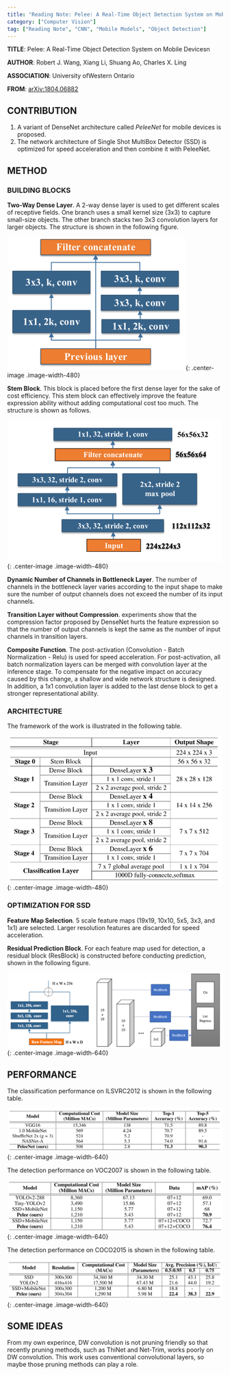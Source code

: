 ```yaml
---
title: "Reading Note: Pelee: A Real-Time Object Detection System on Mobile Devices"
category: ["Computer Vision"]
tag: ["Reading Note", "CNN", "Mobile Models", "Object Detection"]
---
```


**TITLE**: Pelee: A Real-Time Object Detection System on Mobile Devicesn

**AUTHOR**: Robert J. Wang, Xiang Li, Shuang Ao, Charles X. Ling

**ASSOCIATION**: University ofWestern Ontario

**FROM**: [arXiv:1804.06882](https://arxiv.org/abs/1804.06882)

## CONTRIBUTION ##

1. A variant of DenseNet architecture called *PeleeNet* for mobile devices is proposed.
2. The network architecture of Single Shot MultiBox Detector (SSD) is optimized for speed acceleration and then combine it with PeleeNet.

## METHOD ##

### BUILDING BLOCKS ###

**Two-Way Dense Layer**. A 2-way dense layer is used to get different scales of receptive fields. One branch uses a small kernel size (3x3) to capture small-size objects. The other branch stacks two 3x3 convolution layers for larger objects. The structure is shown in the following figure.

![Two-Way Dense Layer](https://raw.githubusercontent.com/joshua19881228/my_blogs/master/Computer_Vision/Reading_Note/figures/Reading_Note_20180422_Pelee_Dense_Layer.png "Two-Way Dense Layer"){: .center-image .image-width-480}

**Stem Block**. This block is placed before the first dense layer for the sake of cost efficiency. This stem block can effectively improve the feature expression ability without adding computational cost too much. The structure is shown as follows.

![Stem Block](https://raw.githubusercontent.com/joshua19881228/my_blogs/master/Computer_Vision/Reading_Note/figures/Reading_Note_20180422_Pelee_Stem_Block.png "Stem Block"){: .center-image .image-width-480}

**Dynamic Number of Channels in Bottleneck Layer**. The number of channels in the bottleneck layer varies according to the input shape to make sure the number of output channels does not exceed the number of its input channels.

**Transition Layer without Compression**. experiments show that the compression factor proposed by DenseNet hurts the feature expression so that the number of output channels is kept the same as the number of input channels in transition layers.

**Composite Function**. The post-activation (Convolution - Batch Normalization - Relu) is used for speed acceleration. For post-activation, all batch normalization layers can be merged with convolution layer at the inference stage. To compensate for the negative impact on accuracy caused by this change, a shallow and wide network structure is designed. In addition, a 1x1 convolution layer is added to the last dense block to get a stronger representational ability.

### ARCHITECTURE ###

The framework of the work is illustrated in the following table. 

![PeleeNet Architecture](https://raw.githubusercontent.com/joshua19881228/my_blogs/master/Computer_Vision/Reading_Note/figures/Reading_Note_20180422_Pelee_Architecture.png "PeleeNet Architecture"){: .center-image .image-width-480}

### OPTIMIZATION FOR SSD ###

**Feature Map Selection**. 5 scale feature maps (19x19, 10x10, 5x5, 3x3, and 1x1) are selected. Larger resolution features are discarded for speed acceleration.

**Residual Prediction Block**. For each feature map used for detection, a residual block (ResBlock) is constructed before conducting prediction, shown in the following figure.

![PeleeNet SSD](https://raw.githubusercontent.com/joshua19881228/my_blogs/master/Computer_Vision/Reading_Note/figures/Reading_Note_20180422_Pelee_SSD.png "PeleeNet SSD"){: .center-image .image-width-640}

## PERFORMANCE ##

The classification performance on ILSVRC2012 is shown in the following table.

![ILSVRC2012](https://raw.githubusercontent.com/joshua19881228/my_blogs/master/Computer_Vision/Reading_Note/figures/Reading_Note_20180422_Pelee_ILSVRC2012.png "ILSVRC2012"){: .center-image .image-width-640}

The detection performance on VOC2007 is shown in the following table.

![VOC2007](https://raw.githubusercontent.com/joshua19881228/my_blogs/master/Computer_Vision/Reading_Note/figures/Reading_Note_20180422_Pelee_VOC2007.png "VOC2007"){: .center-image .image-width-640}

The detection performance on COCO2015 is shown in the following table.

![COCO](https://raw.githubusercontent.com/joshua19881228/my_blogs/master/Computer_Vision/Reading_Note/figures/Reading_Note_20180422_Pelee_COCO.png "COCO"){: .center-image .image-width-640}

## SOME IDEAS ##

From my own experince, DW convolution is not pruning friendly so that recently pruning methods, such as ThiNet and Net-Trim, works poorly on DW convolution. This work uses conventional convolutional layers, so maybe those pruning methods can play a role.